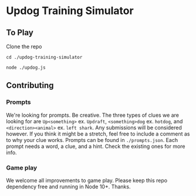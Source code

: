# Updog Training Simulator

## To Play

Clone the repo

`cd ./updog-training-simulator`

`node ./updog.js`

## Contributing

### Prompts

We're looking for prompts. Be creative. The three types of clues we are looking for are `Up<something>` ex. `Updraft`, `<something>dog` ex. `hotdog`, and `<direction><animal>` ex. `left shark`. Any submissions will be considered however. If you think it might be a stretch, feel free to include a comment as to why your clue works. Prompts can be found in `./prompts.json`. Each prompt needs a word, a clue, and a hint. Check the existing ones for more info.

### Game play

We welcome all improvements to game play. Please keep this repo dependency free and running in Node 10+. Thanks.
